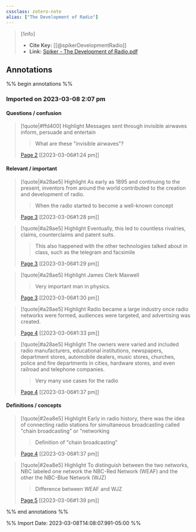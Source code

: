 ```yaml
---
cssclass: zotero-note
alias: ["The Development of Radio"]
---
```


> [!info]
> - **Cite Key:** [[@spikerDevelopmentRadio]]
> - **Link:** [Spiker - The Development of Radio.pdf](file://C:\Users\willc\Zotero\storage\UI8IEHCR\Spiker%20-%20The%20Development%20of%20Radio.pdf)

## Annotations
%% begin annotations %%
### Imported on 2023-03-08 2:07 pm

#### Questions / confusion

> [!quote|#ffd400] Highlight
> Messages sent through invisible airwaves inform, persuade and entertain
>
>> What are these "invisible airwaves"?
>
> [Page 2](zotero://open-pdf/library/items/UI8IEHCR?page=2) [[2023-03-06#1:24 pm]]

#### Relevant / important

> [!quote|#a28ae5] Highlight
> As early as 1895 and continuing to the present, inventors from around the world contributed to the creation and development of radio.
>
>> When the radio started to become a well-known concept
>
> [Page 3](zotero://open-pdf/library/items/UI8IEHCR?page=3) [[2023-03-06#1:28 pm]]

> [!quote|#a28ae5] Highlight
> Eventually, this led to countless rivalries, claims, counterclaims and patent suits.
>
>> This also happened with the other technologies talked about in class, such as the telegram and facsimile
>
> [Page 3](zotero://open-pdf/library/items/UI8IEHCR?page=3) [[2023-03-06#1:29 pm]]

> [!quote|#a28ae5] Highlight
> James Clerk Maxwell
>
>> Very important man in physics.
>
> [Page 3](zotero://open-pdf/library/items/UI8IEHCR?page=3) [[2023-03-06#1:30 pm]]

> [!quote|#a28ae5] Highlight
> Radio became a large industry once radio networks were formed, audiences were targeted, and advertising was created.
>
> [Page 4](zotero://open-pdf/library/items/UI8IEHCR?page=4) [[2023-03-06#1:33 pm]]

> [!quote|#a28ae5] Highlight
> The owners were varied and included radio manufacturers, educational institutions, newspapers, department stores, automobile dealers, music stores, churches, police and fire departments in cities, hardware stores, and even railroad and telephone companies.
>
>> Very many use cases for the radio
>
> [Page 4](zotero://open-pdf/library/items/UI8IEHCR?page=4) [[2023-03-06#1:37 pm]]

#### Definitions / concepts

> [!quote|#2ea8e5] Highlight
> Early in radio history, there was the idea of connecting radio stations for simultaneous broadcasting called "chain broadcasting" or "networking
>
>> Definition of "chain broadcasting"
>
> [Page 4](zotero://open-pdf/library/items/UI8IEHCR?page=4) [[2023-03-06#1:37 pm]]

> [!quote|#2ea8e5] Highlight
> To distinguish between the two networks, NBC labeled one network the NBC-Red Network (WEAF) and the other the NBC-Blue Network (WJZ)
>
>> Difference between WEAF and WJZ
>
> [Page 5](zotero://open-pdf/library/items/UI8IEHCR?page=5) [[2023-03-06#1:39 pm]]


%% end annotations %%

%% Import Date: 2023-03-08T14:08:07.991-05:00 %%
